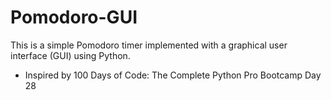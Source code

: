 # Pomodoro-GUI
 This is a simple Pomodoro timer implemented with a graphical user interface (GUI) using Python.

- Inspired by 100 Days of Code: The Complete Python Pro Bootcamp Day 28
